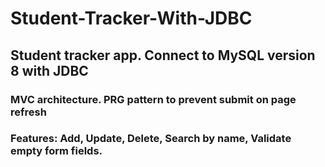 # Student-Tracker-With-JDBC
## Student tracker app. Connect to MySQL version 8 with JDBC
### MVC architecture. PRG pattern to prevent submit on page refresh
### Features: Add, Update, Delete, Search by name, Validate empty form fields.

